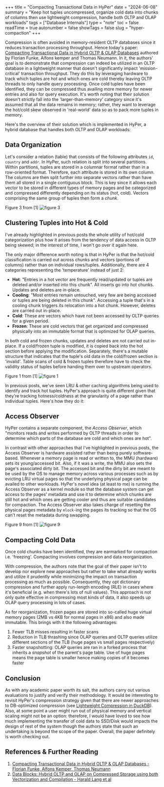 +++
title = "Compacting Transactional Data in HyPer"
date = "2024-06-08"
summary = "Keep hot tuples uncompressed, organize cold data into chunks of columns then use lightweight compression, handle both OLTP and OLAP workloads"
tags = ["Database Internals"]
type = "note"
toc = false
readTime = true
autonumber = false
showTags = false
slug = "hyper-compaction"
+++

Compression is often avoided in memory-resident OLTP databases since it reduces
transaction processing throughput. Hence today's paper:
[Compacting Transactional Data in Hybrid OLTP & OLAP Databases](https://vldb.org/pvldb/vol5/p1424_florianfunke_vldb2012.pdf)
authored by Florian Funke, Alfons kemper and Thomas Neumann. In it, the authors'
goal is to demonstrate that compression can indeed be utilized in an OLTP
database in a lightweight manner that doesn't significantly impact
'mission-critical' transaction throughput. They do this by leveraging hardware
to track which tuples are hot and which ones are cold thereby leaving OLTP
threads to only handle query processing. Once cold tuples have been identified,
they can be compressed thus availing more memory for newer entries and also for
query execution. It's worth noting that their solution doesn't strictly fall
into the 'larger-than-memory' category since it's assumed that all the data
remains in memory; rather, they want to leverage the hot/cold skew observed in
'real-world' data so as to pack more tuples in memory.

Here's the overview of their solution which is implemented in HyPer, a hybrid
database that handles both OLTP and OLAP workloads:

## Data Organization

Let's consider a relation (table) that consists of the following attributes
`id`, `country` and `addr`. In HyPer, such relation is split into several
partitions. Within partitions, tuples are stored in a columnar format rather
than in a row-oriented format. Therefore, each attribute is stored in its own
column. The columns are then split further into separate vectors rather than
have them all stored in a single contiguous block. This is key since it allows
each vector to be stored in different types of memory pages and be categorized
and compressed differently depending on its status (hot, cold). Vectors
comprising the same group of tuples then form a _chunk_.

Figure 3 from [1]
![figure 3](/assets/images/larger_than_mem/hyper_compaction/figure_3.png)

## Clustering Tuples into Hot & Cold

I've already highlighted in previous posts the whole utility of hot/cold
categorization plus how it arises from the tendency of data access in OLTP being
skewed; in the interest of time, I won't go over it again here.

The only major difference worth noting is that in HyPer is that the hot/cold
classification is carried out across chunks and vectors (portions of columns)
rather than on individual rows/tuples. Additionally, there are 4 categories
representing the 'temperature' instead of just 2:

- **Hot**: "Entries in a hot vector are frequently read/updated or tuples are
  deleted and/or inserted into this chunk". All inserts go into hot chunks.
  Updates and deletes are in-place.
- **Cooling**: "Most entries remain untouched, very few are being accessed or
  tuples are being deleted in this chunk". Accessing a tuple that's in a cooling
  chunk triggers its relocation into a hot chunk. However, deletes are carried
  out in-place.
- **Cold**: These are vectors which have not been accessed by OLTP queries for a
  given period.
- **Frozen**: These are cold vectors that get organized and compressed
  physically into an immutable format that is optimized for OLAP queries.

In both cold and frozen chunks, updates and deletes are not carried out
in-place. If a cold/frozen tuple is modified, it is copied back into the hot
section before applying the modification. Separately, there's a mutable
structure that indicates that the tuple's old data in the cold/frozen section is
'invalid'. Table scans of cold & frozen tuples therefore have to check the
validity status of tuples before handing them over to upstream operators.

Figure 1 from [1]
![figure 1](/assets/images/larger_than_mem/hyper_compaction/figure_1.png)

In previous posts, we've seen LRU & other caching algorithms being used to
identify and track hot tuples. HyPer's approach is quite different given that
they're tracking hotness/coldness at the granularity of a page rather than
individual tuples. Here's how they do it:

## Access Observer

HyPer contains a separate component, the _Access Observer_, which "monitors
reads and writes performed by OLTP threads in order to determine which parts of
the database are cold and which ones are hot".

In contrast with other approaches that I've highlighted in previous posts, the
Access Observer is hardware assisted rather than being purely software-based.
Whenever a memory page is read or written to, the MMU (hardware) sets its
young/accessed bit. Also, if it was a write, the MMU also sets the page's
associated dirty bit. The accessed bit and the dirty bit are meant to be used by
the OS to manage memory across various processes such as by evicting LRU virtual
pages so that the underlying physical page can be availed to other workloads.
HyPer's novel idea (at least to me) is running the Access Observer as a kernel
module so that the database system can get access to the pages' metadata and use
it to determine which chunks are still hot and which ones are getting cooler and
thus are suitable candidates for compaction. The Access Observer also takes
charge of resetting the physical pages metadata by `mlock`-ing the pages its
tracking so that the OS can't reset the metadata during swapping.

Figure 9 from [1]
![figure 9](/assets/images/larger_than_mem/hyper_compaction/figure_9.png)

## Compacting Cold Data

Once cold chunks have been identified, they are earmarked for compaction i.e.
'freezing'. Compacting involves compression and data reorganization.

With compression, the authors note that the goal of their paper isn't to develop
nor explore new approaches but rather to take what already works and utilize it
prudently while minimizing the impact on transaction processing as much as
possible. Consequently, they opt dictionary compression and further apply
run-length encoding (RLE) in cases where it's beneficial (e.g. when there's lots
of null values). This approach is not only quite effective in compressing most
kinds of data, it also speeds up OLAP query processing in lots of cases.

As for reorganization, frozen pages are stored into so-called huge virtual
memory pages (2MB vs 4KB for normal pages in x86) and also made immutable. This
brings with it the following advantages:

1. Fewer TLB misses resulting in faster scans
2. Reduction in TLB thrashing since OLAP queries and OLTP queries utilize
   different sections of the TLB (huge pages vs small pages respectively)
3. Faster snapshotting: OLAP queries are ran in a forked process that inherits a
   _snapshot_ of the parent's page table. Use of huge pages means the page table
   is smaller hence making copies of it becomes faster

## Conclusion

As with any academic paper worth its salt, the authors carry out various
evaluations to justify and verify their methodology. It would be interesting to
revisit HyPer's compression strategy given that there are newer approaches to
DB-optimized compression (see
[Lightweight Compression in DuckDB](https://duckdb.org/2022/10/28/lightweight-compression.html)).
Also, at some point a user might run out of physical memory and vertical scaling
might not be an option: therefore, I would have loved to see how much
implementing the transfer of cold data to SSD/Disk would impacts the design of
rest of the system though the authors state that such an undertaking is beyond
the scope of the paper. Overall, the paper definitely is worth checking out.

## References & Further Reading

1. [Compacting Transactional Data in Hybrid OLTP & OLAP Databases - Florian Funke,
   Alfons Kemper, Thomas Neumann](https://15721.courses.cs.cmu.edu/spring2018/papers/23-largethanmemory/p1424_florianfunke.pdf)
2. [Data Blocks: Hybrid OLTP and OLAP on Compressed Storage using both
   Vectorization and Compilation - Harald Lang et al](https://db.in.tum.de/downloads/publications/datablocks.pdf)